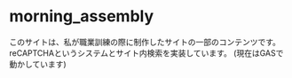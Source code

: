 # morning_assembly
このサイトは、私が職業訓練の際に制作したサイトの一部のコンテンツです。reCAPTCHAというシステムとサイト内検索を実装しています。
(現在はGASで動かしています)
